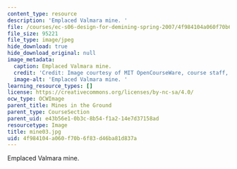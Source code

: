```yaml
---
content_type: resource
description: 'Emplaced Valmara mine. '
file: /courses/ec-s06-design-for-demining-spring-2007/4f984104a060f70b6f83d46ba81d837a_mine03.jpg
file_size: 95221
file_type: image/jpeg
hide_download: true
hide_download_original: null
image_metadata:
  caption: Emplaced Valmara mine.
  credit: 'Credit: Image courtesy of MIT OpenCourseWare, course staff, and students.'
  image-alt: 'Emplaced Valmara mine. '
learning_resource_types: []
license: https://creativecommons.org/licenses/by-nc-sa/4.0/
ocw_type: OCWImage
parent_title: Mines in the Ground
parent_type: CourseSection
parent_uid: e43b56e1-0b3c-8b54-f1a2-14e7d37158ad
resourcetype: Image
title: mine03.jpg
uid: 4f984104-a060-f70b-6f83-d46ba81d837a
---
```

Emplaced Valmara mine. 